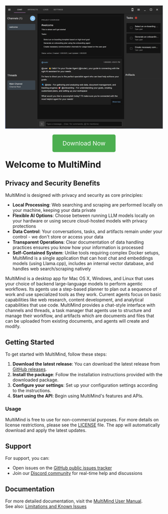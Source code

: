 ![Welcome Screen](./manual/images/01-welcome.png)

<div style="text-align: center; margin: 2rem 0;">
  <a href="https://github.com/richardbowman/multimind-agent-platform/releases/" 
     style="background-color: #4CAF50; color: white; padding: 1rem 2rem; 
            text-decoration: none; border-radius: 5px; font-size: 1.2rem;">
    Download Now
  </a>
</div>

# Welcome to MultiMind

## Privacy and Security Benefits

MultiMind is designed with privacy and security as core principles:

- **Local Processing**: Web searching and scraping are performed locally on your machine, keeping your data private
- **Flexible AI Options**: Choose between running LLM models locally on your hardware or using secure cloud-hosted models with privacy protections
- **Data Control**: Your conversations, tasks, and artifacts remain under your control - we don't store or access your data
- **Transparent Operations**: Clear documentation of data handling practices ensures you know how your information is processed
- **Self-Contained System**: Unlike tools requiring complex Docker setups, MultiMind is a single application that can host chat and embeddings models (using Llama.cpp), includes an internal vector database, and handles web search/scraping natively

MultiMind is a desktop app for Mac OS X, Windows, and Linux that uses your choice of backend large-language models to perform agentic workflows. Its agents use a step-based planner to plan out a sequence of work and use specialized tools as they work. Current agents focus on basic capabilities like web research, content development, and analytical capabilities that use code. MultiMind provides a chat-style interface with channels and threads, a task manager that agents use to structure and manage their workflow, and artifacts which are documents and files that can be uploaded from existing documents, and agents will create and modify.

## Getting Started

To get started with MultiMind, follow these steps:

1. **Download the latest release**: You can download the latest release from [GitHub releases](https://github.com/richardbowman/multimind-agent-platform/releases/).
2. **Install the package**: Follow the installation instructions provided with the downloaded package.
3. **Configure your settings**: Set up your configuration settings according to the instructions.
4. **Start using the API**: Begin using MultiMind's features and APIs.

### Usage

MultiMind is free to use for non-commercial purposes. For more details on license restrictions, please see the [LICENSE](LICENSE) file. The app will automatically download and apply the latest updates.

## Support

For support, you can:
- Open issues on the [GitHub public issues tracker](https://github.com/richardbowman/multimind-agent-platform/issues)
- Join our [Discord community](https://discord.gg/QssYuAkfkB) for real-time help and discussions

## Documentation

For more detailed documentation, visit the [MultiMind User Manual](manual/01-introduction.md).  
See also: [Limitations and Known Issues](manual/06-limitations.md)
